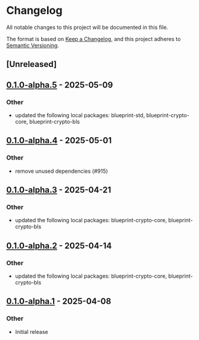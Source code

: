 # Changelog

All notable changes to this project will be documented in this file.

The format is based on [Keep a Changelog](https://keepachangelog.com/en/1.0.0/),
and this project adheres to [Semantic Versioning](https://semver.org/spec/v2.0.0.html).

## [Unreleased]

## [0.1.0-alpha.5](https://github.com/tangle-network/blueprint/compare/blueprint-crypto-sp-core-v0.1.0-alpha.4...blueprint-crypto-sp-core-v0.1.0-alpha.5) - 2025-05-09

### Other

- updated the following local packages: blueprint-std, blueprint-crypto-core, blueprint-crypto-bls

## [0.1.0-alpha.4](https://github.com/tangle-network/blueprint/compare/blueprint-crypto-sp-core-v0.1.0-alpha.3...blueprint-crypto-sp-core-v0.1.0-alpha.4) - 2025-05-01

### Other

- remove unused dependencies (#915)

## [0.1.0-alpha.3](https://github.com/tangle-network/blueprint/compare/blueprint-crypto-sp-core-v0.1.0-alpha.2...blueprint-crypto-sp-core-v0.1.0-alpha.3) - 2025-04-21

### Other

- updated the following local packages: blueprint-crypto-core, blueprint-crypto-bls

## [0.1.0-alpha.2](https://github.com/tangle-network/blueprint/compare/blueprint-crypto-sp-core-v0.1.0-alpha.1...blueprint-crypto-sp-core-v0.1.0-alpha.2) - 2025-04-14

### Other

- updated the following local packages: blueprint-crypto-core, blueprint-crypto-bls

## [0.1.0-alpha.1](https://github.com/tangle-network/blueprint/releases/tag/blueprint-crypto-sp-core-v0.1.0-alpha.1) - 2025-04-08

### Other

- Initial release
